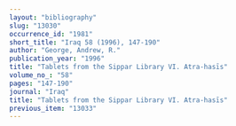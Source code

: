 ```yaml
---
layout: "bibliography"
slug: "13030"
occurrence_id: "1981"
short_title: "Iraq 58 (1996), 147-190"
author: "George, Andrew, R."
publication_year: "1996"
title: "Tablets from the Sippar Library VI. Atra-hasīs"
volume_no_: "58"
pages: "147-190"
journal: "Iraq"
title: "Tablets from the Sippar Library VI. Atra-hasīs"
previous_item: "13033"
---
```

